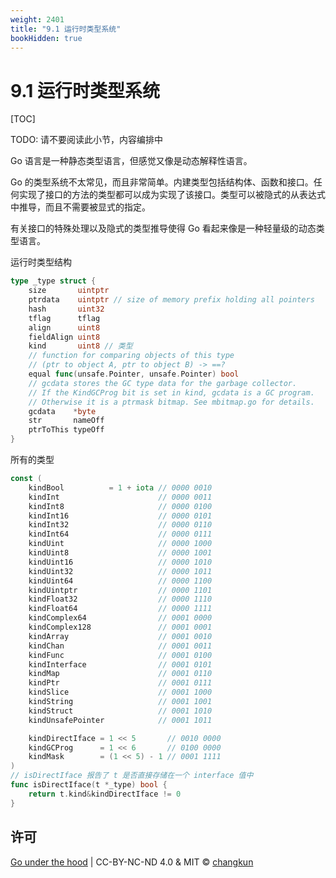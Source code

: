 ```yaml
---
weight: 2401
title: "9.1 运行时类型系统"
bookHidden: true
---
```


# 9.1 运行时类型系统

[TOC]

TODO: 请不要阅读此小节，内容编排中

Go 语言是一种静态类型语言，但感觉又像是动态解释性语言。

Go 的类型系统不太常见，而且非常简单。内建类型包括结构体、函数和接口。任何实现了接口的方法的类型都可以成为实现了该接口。类型可以被隐式的从表达式中推导，而且不需要被显式的指定。

有关接口的特殊处理以及隐式的类型推导使得 Go 看起来像是一种轻量级的动态类型语言。

运行时类型结构

```go
type _type struct {
	size       uintptr
	ptrdata    uintptr // size of memory prefix holding all pointers
	hash       uint32
	tflag      tflag
	align      uint8
	fieldAlign uint8
	kind       uint8 // 类型
	// function for comparing objects of this type
	// (ptr to object A, ptr to object B) -> ==?
	equal func(unsafe.Pointer, unsafe.Pointer) bool
	// gcdata stores the GC type data for the garbage collector.
	// If the KindGCProg bit is set in kind, gcdata is a GC program.
	// Otherwise it is a ptrmask bitmap. See mbitmap.go for details.
	gcdata    *byte
	str       nameOff
	ptrToThis typeOff
}
```

所有的类型

```go
const (
	kindBool          = 1 + iota // 0000 0010
	kindInt                      // 0000 0011
	kindInt8                     // 0000 0100
	kindInt16                    // 0000 0101
	kindInt32                    // 0000 0110
	kindInt64                    // 0000 0111
	kindUint                     // 0000 1000
	kindUint8                    // 0000 1001
	kindUint16                   // 0000 1010
	kindUint32                   // 0000 1011
	kindUint64                   // 0000 1100
	kindUintptr                  // 0000 1101
	kindFloat32                  // 0000 1110
	kindFloat64                  // 0000 1111
	kindComplex64                // 0001 0000
	kindComplex128               // 0001 0001
	kindArray                    // 0001 0010
	kindChan                     // 0001 0011
	kindFunc                     // 0001 0100
	kindInterface                // 0001 0101
	kindMap                      // 0001 0110
	kindPtr                      // 0001 0111
	kindSlice                    // 0001 1000
	kindString                   // 0001 1001
	kindStruct                   // 0001 1010
	kindUnsafePointer            // 0001 1011

	kindDirectIface = 1 << 5       // 0010 0000
	kindGCProg      = 1 << 6       // 0100 0000
	kindMask        = (1 << 5) - 1 // 0001 1111
)
// isDirectIface 报告了 t 是否直接存储在一个 interface 值中
func isDirectIface(t *_type) bool {
	return t.kind&kindDirectIface != 0
}

```

## 许可

[Go under the hood](https://github.com/changkun/go-under-the-hood) | CC-BY-NC-ND 4.0 & MIT &copy; [changkun](https://changkun.de)
